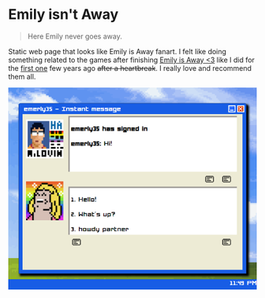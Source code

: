 # Emily isn't Away

> Here Emily never goes away.

Static web page that looks like Emily is Away fanart.
I felt like doing something related to the games after finishing [Emily is Away <3](https://store.steampowered.com/app/978460/Emily_is_Away_3/) like I did for the [first one](https://art.pixilart.com/d641c618671b998.gif) few years ago ~~after a heartbreak~~. I really love and recommend them all.

![How it looks](images/preview.png)